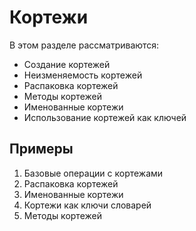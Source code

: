 # Кортежи

В этом разделе рассматриваются:

- Создание кортежей
- Неизменяемость кортежей
- Распаковка кортежей
- Методы кортежей
- Именованные кортежи
- Использование кортежей как ключей

## Примеры

1. Базовые операции с кортежами
2. Распаковка кортежей
3. Именованные кортежи
4. Кортежи как ключи словарей
5. Методы кортежей 